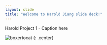 ```yaml
---
layout: slide
title: "Welcome to Harold Jiang slide deck!"
---
```


Harold Project 1 - Caption here

![boxertocat](https://octodex.github.com/images/boxertocat_octodex.jpg)
{: .center}

